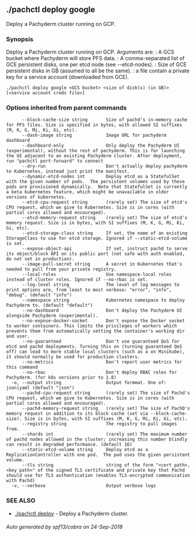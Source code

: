 ## ./pachctl deploy google

Deploy a Pachyderm cluster running on GCP.

### Synopsis


Deploy a Pachyderm cluster running on GCP.
Arguments are:
  <GCS bucket>: A GCS bucket where Pachyderm will store PFS data.
  <GCE persistent disks>: A comma-separated list of GCE persistent disks, one per etcd node (see --etcd-nodes).
  <size of disks>: Size of GCE persistent disks in GB (assumed to all be the same).
  <service account creds file>: a file contain a private key for a service account (downloaded from GCE).


```
./pachctl deploy google <GCS bucket> <size of disk(s) (in GB)> [<service account creds file>]
```

### Options inherited from parent commands

```
      --block-cache-size string       Size of pachd's in-memory cache for PFS files. Size is specified in bytes, with allowed SI suffixes (M, K, G, Mi, Ki, Gi, etc).
      --dash-image string             Image URL for pachyderm dashboard
      --dashboard-only                Only deploy the Pachyderm UI (experimental), without the rest of pachyderm. This is for launching the UI adjacent to an existing Pachyderm cluster. After deployment, run "pachctl port-forward" to connect
      --dry-run                       Don't actually deploy pachyderm to Kubernetes, instead just print the manifest.
      --dynamic-etcd-nodes int        Deploy etcd as a StatefulSet with the given number of pods.  The persistent volumes used by these pods are provisioned dynamically.  Note that StatefulSet is currently a beta kubernetes feature, which might be unavailable in older versions of kubernetes.
      --etcd-cpu-request string       (rarely set) The size of etcd's CPU request, which we give to Kubernetes. Size is in cores (with partial cores allowed and encouraged).
      --etcd-memory-request string    (rarely set) The size of etcd's memory request. Size is in bytes, with SI suffixes (M, K, G, Mi, Ki, Gi, etc).
      --etcd-storage-class string     If set, the name of an existing StorageClass to use for etcd storage. Ignored if --static-etcd-volume is set.
      --expose-object-api             If set, instruct pachd to serve its object/block API on its public port (not safe with auth enabled, do not set in production).
      --image-pull-secret string      A secret in Kubernetes that's needed to pull from your private registry.
      --local-roles                   Use namespace-local roles instead of cluster roles. Ignored if --no-rbac is set.
      --log-level string              The level of log messages to print options are, from least to most verbose: "error", "info", "debug". (default "info")
      --namespace string              Kubernetes namespace to deploy Pachyderm to. (default "default")
      --no-dashboard                  Don't deploy the Pachyderm UI alongside Pachyderm (experimental).
      --no-expose-docker-socket       Don't expose the Docker socket to worker containers. This limits the privileges of workers which prevents them from automatically setting the container's working dir and user.
      --no-guaranteed                 Don't use guaranteed QoS for etcd and pachd deployments. Turning this on (turning guaranteed QoS off) can lead to more stable local clusters (such as a on Minikube), it should normally be used for production clusters.
      --no-metrics                    Don't report user metrics for this command
      --no-rbac                       Don't deploy RBAC roles for Pachyderm. (for k8s versions prior to 1.8)
  -o, --output string                 Output formmat. One of: json|yaml (default "json")
      --pachd-cpu-request string      (rarely set) The size of Pachd's CPU request, which we give to Kubernetes. Size is in cores (with partial cores allowed and encouraged).
      --pachd-memory-request string   (rarely set) The size of PachD's memory request in addition to its block cache (set via --block-cache-size). Size is in bytes, with SI suffixes (M, K, G, Mi, Ki, Gi, etc).
      --registry string               The registry to pull images from.
      --shards int                    (rarely set) The maximum number of pachd nodes allowed in the cluster; increasing this number blindly can result in degraded performance. (default 16)
      --static-etcd-volume string     Deploy etcd as a ReplicationController with one pod.  The pod uses the given persistent volume.
      --tls string                    string of the form "<cert path>,<key path>" of the signed TLS certificate and private key that Pachd should use for TLS authentication (enables TLS-encrypted communication with Pachd)
  -v, --verbose                       Output verbose logs
```

### SEE ALSO
* [./pachctl deploy](./pachctl_deploy.md)	 - Deploy a Pachyderm cluster.

###### Auto generated by spf13/cobra on 24-Sep-2018

